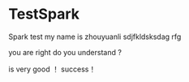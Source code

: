 # TestSpark
Spark test
my name is zhouyuanli
sdjfkldsksdag
rfg




you are right
do you understand ?

is very good ！
success！
